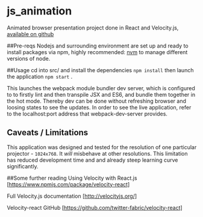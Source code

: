 # js_animation
Animated browser presentation project  done in  React and Velocity.js, [available on github](https://github.com/rihardsbar/js_animation)

##Pre-reqs
Nodejs and surrounding environment are set up and ready to install packages via npm, highly recommended: [nvm](https://github.com/creationix/nvm) to manage different versions of node.

##Usage
cd into src/ and install the dependencies
`npm install`
then launch the application
`npm start`
.

This launches the webpack module bundler dev server, which is configured to to firstly lint and then transpile JSX and ES6, and bundle them together in the hot mode. Thereby dev can be done without refreshing browser and loosing states to see the updates. In order to see the live application, refer to the localhost:port address that webpack-dev-server provides.

## Caveats / Limitations
This application was designed and tested for the resolution of one particular projector - `1024x768`. It *will* misbehave at other resolutions. This limitation has reduced development time and and already steep learning curve significantly.

##Some further reading
Using Velocity with React.js
[https://www.npmjs.com/package/velocity-react]

Full Velocity.js documentation
[http://velocityjs.org/]

Velocity-react GitHub
[https://github.com/twitter-fabric/velocity-react]
